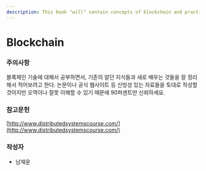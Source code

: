 ```yaml
---
description: This book "will" contain concepts of blockchain and practical code example
---
```


# Blockchain

### 주의사항 

블록체인 기술에 대해서 공부하면서, 기존의 알던 지식들과 새로 배우는 것들을 잘 정리해서 적어보려고 한다. 논문이나 공식 웹사이트 등 신빙성 있는 자료들을 토대로 작성할 것이지만 오역이나 잘못 이해할 수 있기 때문에 90퍼센트만 신뢰하세요.

### 참고문헌

[http://www.distributedsystemscourse.com/](http://www.distributedsystemscourse.com/)

### 작성자 

* 남재윤



